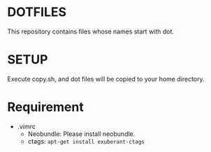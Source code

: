# DOTFILES

This repository contains files whose names start with dot.

# SETUP

Execute copy.sh, and dot files will be copied to your home directory.

# Requirement

* .vimrc
  * Neobundle: Please install neobundle.
  * ctags: `apt-get install exuberant-ctags`
